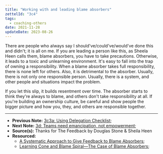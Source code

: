 ```yaml
---
title: "Working with and leading blame absorbers"
zettelId: "3c4"
tags:
  - coaching-others
date: 2021-11-28
updateDate: 2023-08-26
---
```


There are people who always say I should've/could've/would've done this and didn't; it is all on me. If you are leading a person like this, as Sheela Heen calls them, blame absorbers, you have to take precautions. Otherwise, it leads to a toxic and unlearning environment. It's easy to fall into the trap of owning a responsibility. When a blame absorber takes full responsibility, there is none left for others. Also, it is detrimental to the absorber. Usually, there is not only one responsible person. Usually, there is a system, and other people and situations impact the problem.

If you let this slip, it builds resentment over time. The absorber starts to think they're always to blame, and others don't take responsibility at all. If you're building an ownership culture, be careful and show people the bigger picture and how you, they, and others are responsible together.

---

- **Previous Note:** [3c3a: Using Delegation Checklist](/notes/3c3a/);
- **Next Note:** [3d: Teams need emancipation, not empowerment](/notes/3d/);
- **Source(s):** Thanks for The Feedback by Douglas Stone & Sheila Heen
- **Resourced:**
  - [A Systematic Approach to Give Feedback to Blame Absorbers](/systematic-approach-to-give-feedback-to-blame-absorbers/);
  - [Learning Cone and Blame Spiral—The Case of Blame Absorbers](/learning-cone-and-blame-spiral-the-case-of-blame-absorbers/);
